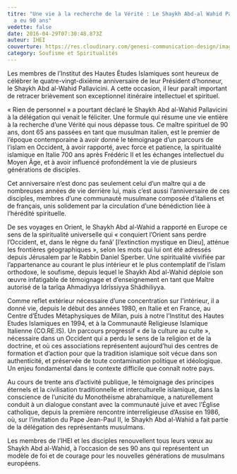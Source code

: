 ```yaml
---
titre: "Une vie à la recherche de la Vérité : Le Shaykh Abd-al Wahid Pallavicini
  a eu 90 ans"
vedette: false
date: 2016-04-29T07:30:48.873Z
auteur: IHEI
couverture: https://res.cloudinary.com/genesi-communication-design/image/upload/v1619815734/ihei/AbdalWahidPallavicini2_zbpq7v.png
category: Soufisme et Spiritualités
---
```

Les membres de l’Institut des Hautes Études Islamiques sont heureux de célébrer le quatre-vingt-dixième anniversaire de leur Président d’honneur, le Shaykh Abd al-Wahid Pallavicini. A cette occasion, il leur paraît important de retracer brièvement son exceptionnel itinéraire intellectuel et spirituel.

«&nbsp;Rien de personnel&nbsp;» a pourtant déclaré le Shaykh Abd al-Wahid Pallavicini à la délégation qui venait le féliciter. Une formule qui résume une vie entière à la recherche d’une Vérité qui nous dépasse tous. Ce maître spirituel de 90 ans, dont 65 ans passées en tant que musulman italien, est le premier de l’époque contemporaine à avoir donné le témoignage d’un parcours de l’islam en Occident, à avoir rapporté, avec force et patience, la spiritualité islamique en Italie 700 ans après Frédéric II et les échanges intellectuel du Moyen Âge, et à avoir influencé profondément la vie de plusieurs générations de disciples.

Cet anniversaire n’est donc pas seulement celui d’un maître qui a de nombreuses années de vie derrière lui, mais c’est aussi l’anniversaire de ces disciples, membres d’une communauté musulmane composée d’italiens et de français, unis solidement par la circulation d’une bénédiction liée à l’hérédité spirituelle.

De ses voyages en Orient, le Shaykh Abd al-Wahid a rapporté en Europe ce sens de la spiritualité universelle qui «&nbsp;conquiert l’Orient sans perdre l’Occident, et, dans le règne du fanâ’ \[l’extinction mystique en Dieu], atténue les frontières géographiques&nbsp;», selon les mots qui lui ont été adressés depuis Jérusalem par le Rabbin Daniel Sperber. Une spiritualité vivifiée par l’appartenance au courant le plus intérieur et le plus contemplatif de l’islam orthodoxe, le soufisme, depuis lequel le Shaykh Abd al-Wahid déploie son œuvre infatigable de témoignage et d’enseignement en tant que Maître autorisé de la tarîqa Ahmadiyya Idrîssiyya Shâdhiliyya.

Comme reflet extérieur nécessaire d’une concentration sur l’intérieur, il a donné vie, depuis le début des années 1980, en Italie et en France, au Centre d’Études Métaphysiques de Milan, puis à notre l’Institut des Hautes Etudes Islamiques en 1994, et à la Communauté Religieuse Islamique Italienne (CO.RE.IS). Un parcours progressif «&nbsp;de la culture au culte&nbsp;», nécessaire dans un Occident qui a perdu le sens de la religion et de la doctrine, et où ces associations représentent aujourd’hui des centres de formation et d’action pour que la tradition islamique soit vécue dans son authenticité, et préservée de toute contamination politique et idéologique. Un enjeu fondamental dans le contexte difficile que connaît notre pays.

Au cours de trente ans d’activité publique, le témoignage des principes éternels et la civilisation traditionnelle et interculturelle islamique, dans la conscience de l’unicité du Monothéisme abrahamique, a naturellement conduit à un dialogue constant avec la communauté juive et avec l’Église catholique, depuis la première rencontre interreligieuse d’Assise en 1986, où, sur l’invitation du Pape Jean-Paul II, le Shaykh Abd al-Wahid a fait partie de la délégation des représentants musulmans.

[](<>)Les membres de l’IHEI et les disciples renouvellent tous leurs vœux au Shaykh Abd al-Wahid, à l’occasion de ses 90 ans qui représentent un modèle de foi et de courage pour les nouvelles générations de musulmans européens.